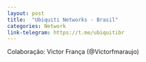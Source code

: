 ```yaml
---
layout: post
title:  "Ubiquiti Networks - Brasil"
categories: Network
link-telegram: https://t.me/ubiquitibr
---
```

Colaboração: Victor França (@Victorfmaraujo)
